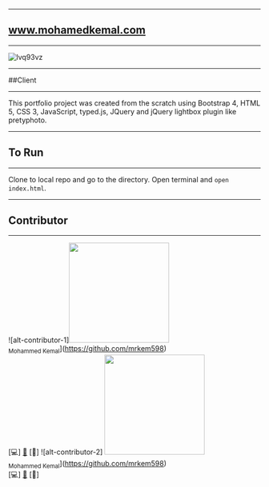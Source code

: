 ***
## www.mohamedkemal.com
***
![lvq93vz](https://user-images.githubusercontent.com/23619819/27629257-c25b4692-5bbf-11e7-9a6f-1b3bb4fb2006.png)


***
##Client
***
This portfolio project was created from the scratch using Bootstrap 4, HTML 5, CSS 3, JavaScript, typed.js, JQuery and jQuery lightbox plugin like pretyphoto.

***
## To Run
***
Clone to local repo and go to the directory. Open terminal and `open index.html`.

***
## Contributor
***

<!-- ALL-CONTRIBUTORS-LIST:START - Do not remove or modify this section -->
![alt-contributor-1]<img src="https://user-images.githubusercontent.com/23619819/30522109-d7b6c354-9b98-11e7-8cd8-af6b650167df.png" width="200px;"/><br /><sub>Mohammed Kemal</sub>](https://github.com/mrkem598)<br />[💻] [🔧](#tool-mkalish "Tools") [📖]  ![alt-contributor-2] <img src="https://user-images.githubusercontent.com/23619819/30522109-d7b6c354-9b98-11e7-8cd8-af6b650167df.png" width="200px;"/><br /><sub>Mohammed Kemal</sub>](https://github.com/mrkem598)<br />[💻] [🔧](#tool-mkalish "Tools") [📖]

